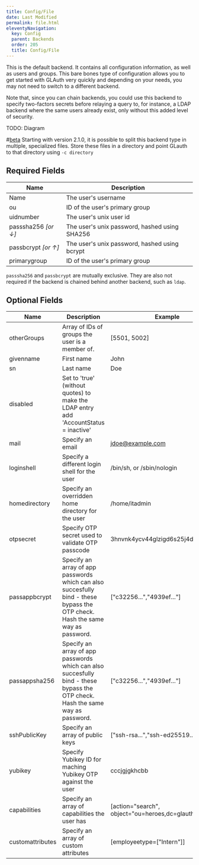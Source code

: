 ```yaml
---
title: Config/File
date: Last Modified 
permalink: file.html
eleventyNavigation:
  key: Config
  parent: Backends
  order: 205
  title: Config/File
---
```

This is the default backend. It contains all configuration information, as well as users and groups. 
This bare bones type of configuration allows you to get started with GLAuth very quickly and depending on your needs, you may not need to switch to a different backend.

Note that, since you can chain backends, you could use this backend to specify two-factors secrets before relaying a query to, for instance, a LDAP backend where the same users already exist, only without this added level of security.

TODO: Diagram

#[beta](red)
Starting with version 2.1.0, it is possible to split this backend type in multiple, specialized files. 
Store these files in a directory and point GLauth to that directory using `-c directory`

## Required Fields

|Name|Description|
|-|-|
|Name|The user's username|
|ou|ID of the user's primary group|
|uidnumber|The user's unix user id|
|passsha256 _[or &darr;]_|The user's unix password, hashed using SHA256|
|passbcrypt _[or &uarr;]_|The user's unix password, hashed using bcrypt|
|primarygroup|ID of the user's primary group|

`passsha256` and `passbcrypt` are mutually exclusive. They are also not required if the backend is chained behind another backend, such as `ldap`.

## Optional Fields

|Name|Description|Example|Default|
|-|-|-|-|
|otherGroups|Array of IDs of groups the user is a member of.|[5501, 5002]|blank|
|givenname|First name|John|blank|
|sn|Last name|Doe|blank|
|disabled|Set to 'true' (without quotes) to make the LDAP entry add 'AccountStatus = inactive'||false (active)|
|mail|Specify an email|jdoe@example.com|blank|
|loginshell|Specify a different login shell for the user|/bin/sh, or /sbin/nologin|/bin/bash|
|homedirectory|Specify an overridden home directory for the user|/home/itadmin|/home/[username]|
|otpsecret|Specify OTP secret used to validate OTP passcode|3hnvnk4ycv44glzigd6s25j4dougs3rk|blank|
|passappbcrypt|Specify an array of app passwords which can also succesfully bind - these bypass the OTP check. Hash the same way as password.|["c32256...","4939ef..."]|blank|
|passappsha256|Specify an array of app passwords which can also succesfully bind - these bypass the OTP check. Hash the same way as password.|["c32256...","4939ef..."]|blank|
|sshPublicKey|Specify an array of public keys|["ssh-rsa...","ssh-ed25519..."]|blank|
|yubikey|Specify Yubikey ID for maching Yubikey OTP against the user|cccjgjgkhcbb|blank|
|capabilities|Specify an array of capabilities the user has|[action="search", object="ou=heroes,dc=glauth,dc=com"]|blank|
|customattributes|Specify an array of custom attributes|[employeetype=["Intern"]]|blank|
